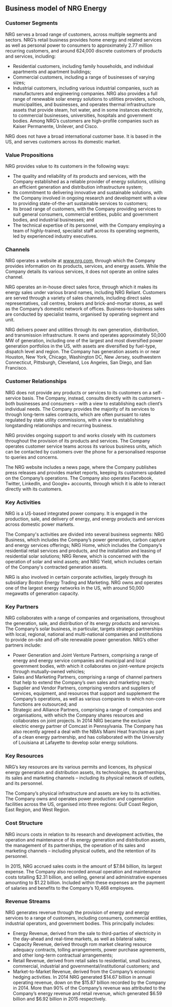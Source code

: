 Business model of NRG Energy
----------------------------

 ### Customer Segments

 NRG serves a broad range of customers, across multiple segments and sectors. NRG’s retail business provides home energy and related services as well as personal power to consumers to approximately 2.77 million recurring customers, and around 624,000 discrete customers of products and services, including:

  * Residential customers, including family households, and individual apartments and apartment buildings;
 * Commercial customers, including a range of businesses of varying sizes;
 * Industrial customers, including various industrial companies, such as manufacturers and engineering companies.
  NRG also provides a full range of renewable solar energy solutions to utilities providers, schools, municipalities, and businesses, and operates thermal infrastructure assets that provide steam, hot water, and in some instances electricity, to commercial businesses, universities, hospitals and government bodies. Among NRG’s customers are high-profile companies such as Kaiser Permanente, Unilever, and Cisco.

 NRG does not have a broad international customer base. It is based in the US, and serves customers across its domestic market.

 ### Value Propositions

 NRG provides value to its customers in the following ways:

  * The quality and reliability of its products and services, with the Company established as a reliable provider of energy solutions, utilising an efficient generation and distribution infrastructure system;
 * Its commitment to delivering innovative and sustainable solutions, with the Company involved in ongoing research and development with a view to providing state-of-the-art sustainable services to customers;
 * Its broad range of customers, with the Company providing services to suit general consumers, commercial entities, public and government bodies, and industrial businesses; and
 * The technical expertise of its personnel, with the Company employing a team of highly-trained, specialist staff across its operating segments, led by experienced industry executives.
  ### Channels

 NRG operates a website at www.nrg.com, through which the Company provides information on its products, services, and energy assets. While the Company details its various services, it does not operate an online sales channel.

 NRG operates an in-house direct sales force, through which it makes its energy sales under various brand names, including NRG Reliant. Customers are served through a variety of sales channels, including direct sales representatives, call centres, brokers and brick-and-mortar stores, as well as the Company’s domestic network of offices. Business-to-business sales are conducted by specialist teams, organised by operating segment and unit.

 NRG delivers power and utilities through its own generation, distribution, and transmission infrastructure. It owns and operates approximately 50,000 MW of generation, including one of the largest and most diversified power generation portfolios in the US, with assets are diversified by fuel-type, dispatch level and region. The Company has generation assets in or near Houston, New York, Chicago, Washington DC, New Jersey, southwestern Connecticut, Pittsburgh, Cleveland, Los Angeles, San Diego, and San Francisco.

 ### Customer Relationships

 NRG does not provide any products or services to its customers on a self-service basis. The Company, instead, consults directly with its customers – both businesses and consumers – with a view to establishing each client’s individual needs. The Company provides the majority of its services to through long-term sales contracts, which are often pursuant to rates regulated by state utility commissions, with a view to establishing longstanding relationships and recurring business.

 NRG provides ongoing support to and works closely with its customers throughout the provision of its products and services. The Company operates customer service teams across its various business units, which can be contacted by customers over the phone for a personalised response to queries and concerns.

 The NRG website includes a news page, where the Company publishes press releases and provides market reports, keeping its customers updated on the Company’s operations. The Company also operates Facebook, Twitter, LinkedIn, and Google+ accounts, through which it is able to interact directly with its customers.

 ### Key Activities

 NRG is a US-based integrated power company. It is engaged in the production, sale, and delivery of energy, and energy products and services across domestic power markets.

 The Company's activities are divided into several business segments: NRG Business, which includes the Company’s power generation, carbon capture and energy services offerings; NRG Home, which includes the Company’s residential retail services and products, and the installation and leasing of residential solar solutions; NRG Renew, which is concerned with the operation of solar and wind assets; and NRG Yield, which includes certain of the Company's contracted generation assets.

 NRG is also involved in certain corporate activities, largely through its subsidiary Boston Energy Trading and Marketing. NRG owns and operates one of the largest energy networks in the US, with around 50,000 megawatts of generation capacity.

 ### Key Partners

 NRG collaborates with a range of companies and organisations, throughout the generation, sale, and distribution of its energy products and services. The Company’s solar business, in particular, targets strategic partnerships with local, regional, national and multi-national companies and institutions to provide on-site and off-site renewable power generation. NRG’s other partners include:

  * Power Generation and Joint Venture Partners, comprising a range of energy and energy service companies and municipal and local government bodies, with which it collaborates on joint-venture projects through mutually-owned vehicles;
 * Sales and Marketing Partners, comprising a range of channel partners that help to extend the Company’s own sales and marketing reach;
 * Supplier and Vendor Partners, comprising vendors and suppliers of services, equipment, and resources that support and supplement the Company’s operations, as well as various companies to which non-core functions are outsourced; and
 * Strategic and Alliance Partners, comprising a range of companies and organisations, with which the Company shares resources and collaborates on joint projects.
  In 2014 NRG became the exclusive electric energy partner of Comcast in Pennsylvania. The Company has also recently agreed a deal with the NBA’s Miami Heat franchise as part of a clean energy partnership, and has collaborated with the University of Louisiana at Lafayette to develop solar energy solutions.

 ### Key Resources

 NRG’s key resources are its various permits and licences, its physical energy generation and distribution assets, its technologies, its partnerships, its sales and marketing channels – including its physical network of outlets, and its personnel.

 The Company’s physical infrastructure and assets are key to its activities. The Company owns and operates power production and cogeneration facilities across the US, organised into three regions: Gulf Coast Region, East Region, and West Region.

 ### Cost Structure

 NRG incurs costs in relation to its research and development activities, the operation and maintenance of its energy generation and distribution assets, the management of its partnerships, the operation of its sales and marketing channels – including physical outlets, and the retention of its personnel.

 In 2015, NRG accrued sales costs in the amount of $7.84 billion, its largest expense. The Company also recorded annual operation and maintenance costs totalling $2.31 billion, and selling, general and administrative expenses amounting to $1.22 billion. Included within these expenses are the payment of salaries and benefits to the Company’s 10,468 employees.

 ### Revenue Streams

 NRG generates revenue through the provision of energy and energy services to a range of customers, including consumers, commercial entities, industrial operators, and government bodies. This principally includes:

  * Energy Revenue, derived from the sale to third-parties of electricity in the day-ahead and real-time markets, as well as bilateral sales;
 * Capacity Revenue, derived through rom market clearing resource adequacy contracts, tolling arrangements, power purchase agreements, and other long-term contractual arrangements;
 * Retail Revenue, derived from retail sales to residential, small business, commercial, industrial and governmental/institutional customers; and
 * Market-to-Market Revenue, derived from the Company’s economic hedging activities.
  In 2014 NRG generated $14.67 billion in annual operating revenue, down on the $15.87 billion recorded by the Company in 2014. More than 90% of the Company’s revenue was attributed to the Company’s energy revenue and retail revenue, which generated $6.59 billion and $6.92 billion in 2015 respectively.